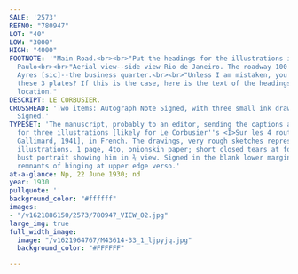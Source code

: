 ```yaml
---
SALE: '2573'
REFNO: "780947"
LOT: "40"
LOW: "3000"
HIGH: "4000"
FOOTNOTE: '"Main Road.<br><br>"Put the headings for the illustrations in the margin.<br><br>"Montevideo--Sao
  Paulo<br><br>"Aerial view--side view Rio de Janeiro. The roadway 100 meters in height.<br><br>"Buenos
  Ayres [sic]--the business quarter.<br><br>"Unless I am mistaken, you are publishing
  these 3 plates? If this is the case, here is the text of the headings and their
  location."'
DESCRIPT: LE CORBUSIER.
CROSSHEAD: 'Two items: Autograph Note Signed, with three small ink drawings * Photograph
  Signed.'
TYPESET: 'The manuscript, probably to an editor, sending the captions and page layouts
  for three illustrations [likely for Le Corbusier''s <I>Sur les 4 routes</i>, Paris:
  Gallimard, 1941], in French. The drawings, very rough sketches representing the
  illustrations. 1 page, 4to, onionskin paper; short closed tears at folds. The photograph,
  bust portrait showing him in ¾ view. Signed in the blank lower margin. 5¾x4 inches;
  remnants of hinging at upper edge verso.'
at-a-glance: Np, 22 June 1930; nd
year: 1930
pullquote: ''
background_color: "#ffffff"
images:
- "/v1621886150/2573/780947_VIEW_02.jpg"
large_img: true
full_width_image:
  image: "/v1621964767/M43614-33_1_ljpyjq.jpg"
  background_color: "#FFFFFF"

---
```

